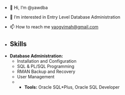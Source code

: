 - 👋 Hi, I’m @yawdba
- 👀 I’m interested in Entry Level Database Administration
- 📫 How to reach me yaogyimah@gmail.com

- ## Skills

* **Database Administration:**
  * Installation and Configuration
  * SQL & PL/SQL Programming
  * RMAN Backup and Recovery
  * User Management
  * * **Tools:** Oracle SQL*Plus, Oracle SQL Developer

<!---
yawdba/yawdba is a ✨ special ✨ repository because its `README.md` (this file) appears on your GitHub profile.
You can click the Preview link to take a look at your changes.
--->
